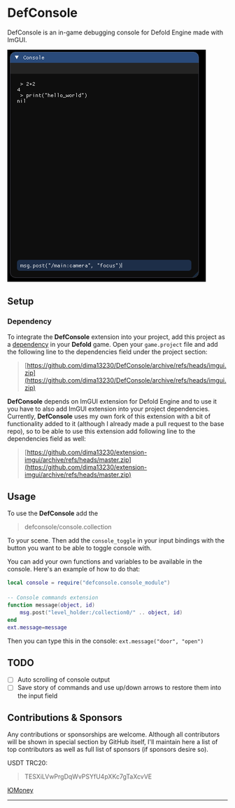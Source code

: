 
# DefConsole

DefConsole is an in-game debugging console for Defold Engine made with ImGUI.

![Example](images/image1.png)

## Setup

### Dependency

To integrate the **DefConsole** extension into your project, add this project as a [dependency](https://www.defold.com/manuals/libraries/) in your **Defold** game. Open your `game.project` file and add the following line to the dependencies field under the project section:

> [https://github.com/dima13230/DefConsole/archive/refs/heads/imgui.zip](https://github.com/dima13230/DefConsole/archive/refs/heads/imgui.zip)

**DefConsole** depends on ImGUI extension for Defold Engine and to use it you have to also add ImGUI extension into your project dependencies. Currently, **DefConsole** uses my own fork of this extension with a bit of functionality added to it (although I already made a pull request to the base repo), so to be able to use this extension add following line to the dependencies field as well:
> [https://github.com/dima13230/extension-imgui/archive/refs/heads/master.zip](https://github.com/dima13230/extension-imgui/archive/refs/heads/master.zip)

## Usage

To use the **DefConsole** add the
> defconsole/console.collection

To your scene. Then add the `console_toggle` in your input bindings with the button you want to be able to toggle console with.

You can add your own functions and variables to be available in the console. Here's an example of how to do that:
```lua
local console = require("defconsole.console_module")

-- Console commands extension
function message(object, id)
	msg.post("level_holder:/collection0/" .. object, id)
end
ext.message=message
```
Then you can type this in the console:
`ext.message("door", "open")`

## TODO

- [ ] Auto scrolling of console output
- [ ] Save story of commands and use up/down arrows to restore them into the input field

## Contributions & Sponsors

Any contributions or sponsorships are welcome. Although all contributors will be shown in special section by GitHub itself, I'll maintain here a list of top contributors as well as full list of sponsors (if sponsors desire so).

USDT TRC20:
> TESXiLVwPrgDqWvPSYfU4pXKc7gTaXcvVE

[ЮMoney](https://yoomoney.ru/to/4100116685386196)

---
